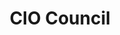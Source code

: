 ---
# This topic lives at
# https://digital.gov/topics/cio-council

slug: "cio-council"

# Topic Title
title: "CIO Council"

# description — keep it short and clear
summary: ""


# Weight
weight: 1

# For more information on managing topics,
# see https://github.com/GSA/digitalgov.gov/wiki
---